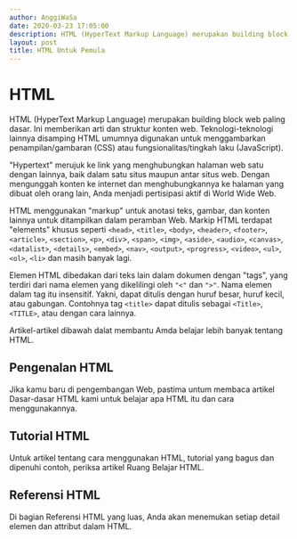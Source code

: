 ```yaml
---
author: AnggiWaSa
date: 2020-03-23 17:05:00
description: HTML (HyperText Markup Language) merupakan building block web paling dasar.
layout: post
title: HTML Untuk Pemula
---
```


HTML
====

HTML (HyperText Markup Language) merupakan building block web paling dasar. Ini memberikan arti dan struktur konten web. Teknologi-teknologi lainnya disamping HTML umumnya digunakan untuk menggambarkan penampilan/gambaran (CSS) atau fungsionalitas/tingkah laku (JavaScript).

"Hypertext" merujuk ke link yang menghubungkan halaman web satu dengan lainnya, baik dalam satu situs maupun antar situs web. Dengan mengunggah konten ke internet dan menghubungkannya ke halaman yang dibuat oleh orang lain, Anda menjadi pertisipasi aktif di World Wide Web.

HTML menggunakan "markup" untuk anotasi teks, gambar, dan konten lainnya untuk ditampilkan dalam peramban Web. Markip HTML terdapat "elements" khusus seperti `<head>`, `<title>`, `<body>`, `<header>`, `<footer>`, `<article>`, `<section>`, `<p>`, `<div`>, `<span>`, `<img>`, `<aside>`, `<audio>`, `<canvas>`, `<datalist>`, `<details>`, `<embed>`, `<nav>`, `<output>`, `<progress>`, `<video>`, `<ul>`, `<ol>`, `<li>` dan masih banyak lagi.

Elemen HTML dibedakan dari teks lain dalam dokumen dengan "tags", yang terdiri dari nama elemen yang dikelilingi oleh `"<"` dan `">"`. Nama elemen dalam tag itu insensitif. Yakni, dapat ditulis dengan huruf besar, huruf kecil, atau gabungan. Contohnya tag `<title>` dapat ditulis sebagai `<Title>`, `<TITLE>`, atau dengan cara lainnya.

Artikel-artikel dibawah dalat membantu Amda belajar lebih banyak tentang HTML.

Pengenalan HTML
---------------
Jika kamu baru di pengembangan Web, pastima untum membaca artikel Dasar-dasar HTML kami untuk belajar apa HTML itu dan cara menggunakannya.

Tutorial HTML
-------------
Untuk artikel tentang cara menggunakan HTML, tutorial yang bagus dan dipenuhi contoh, periksa artikel Ruang Belajar HTML.

Referensi HTML
--------------
Di bagian Referensi HTML yang luas, Anda akan menemukan setiap detail elemen dan attribut dalam HTML.
